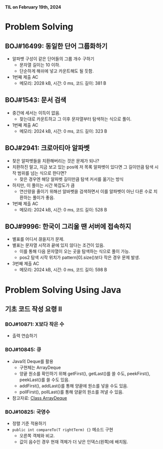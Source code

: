 **TIL on February 19th, 2024**

# Problem Solving
## BOJ#16499: 동일한 단어 그룹화하기
* 알파벳 구성이 같은 단어들의 그룹 개수 구하기
    - 문자열 길이는 10 이하.
    - 단순하게 해쉬에 넣고 카운트해도 될 듯함.
* 1번째 제출 AC
    - 메모리: 2028 kB, 시간: 0 ms, 코드 길이: 381 B

## BOJ#1543: 문서 검색
* 중간에 세서는 이득이 없음.
    - 찾는대로 카운트하고 그 이후 문자열부터 탐색하는 식으로 풀이.
* 1번째 제출 AC
    - 메모리: 2024 kB, 시간: 0 ms, 코드 길이: 323 B

## BOJ#2941: 크로아티아 알파벳
* 찾은 알파벳들을 치환해버리는 것은 문제가 되나?
* 치환하진 말고, 지금 보고 있는 pos에 저 목록 알파벳이 있다면 그 길이만큼 탐색 시작 범위를 넘는 식으로 한다면?
    - 찾은 경우엔 해당 알파벳 길이만큼 탐색 커서를 옮기는 방식
* 하지만, 이 풀이는 시간 복잡도가 큼
    - 연산량을 줄이기 위해선 알바벳을 검색하면서 이를 알파벳이 아닌 다른 수로 치환하는 풀이가 좋음.
* 1번째 제출 AC
    - 메모리: 2024 kB, 시간: 0 ms, 코드 길이: 528 B

## BOJ#9996: 한국이 그리울 땐 서버에 접속하지
* 별표를 어디서 끊을지가 문제.
* 별표는 문자열 시작과 끝에 있지 않다는 조건이 있음.
    - 이를 통해 다음 문자열이 오는 곳을 탐색하는 식으로 풀이 가능.
    - pos2 탐색 시작 위치가 pattern[0].size()보다 작은 경우 문제 발생.
* 3번째 제출 AC
    - 메모리: 2024 kB, 시간: 0 ms, 코드 길이: 598 B

# Problem Solving Using Java
## 기초 코드 작성 요령 II
### BOJ#10871: X보다 작은 수
* 출력 연습하기

### BOJ#10845: 큐
* Java의 Deque를 활용
    - 구현체는 ArrayDeque
    - 양끝 원소를 확인하기 위해 getFirst(), getLast()를 쓸 수도, peekFirst(), peekLast()를 쓸 수도 있음.
    - addFirst(), addLast()를 통해 양끝에 원소를 넣을 수도 있음.
    - pollFirst(), pollLast()를 통해 양끝의 원소를 꺼낼 수 있음.
* 참고자료: [Class ArrayDeque<E>](https://docs.oracle.com/javase/8/docs/api/java/util/ArrayDeque.html)

### BOJ#10825: 국영수
* 정렬 기준 적용하기
* `public int compareTo(T rightTerm) {}` 메소드 구현
    - 오른쪽 객체와 비교.
    - 값이 음수인 경우 현재 객체가 더 낮은 인덱스(왼쪽)에 배치됨.
